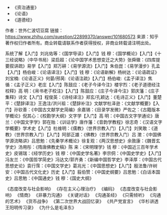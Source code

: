 - 《资治通鉴》
- 《论语》
- 《道德经》

作者：世外仁波切豆腐
链接：https://www.zhihu.com/question/22899370/answer/101680573
来源：知乎
著作权归作者所有。商业转载请联系作者获得授权，非商业转载请注明出处。

系统了解【入门】刘兆佑等：《国学导读》【入门】钱  穆：《国学概论》【入门】《十三经说略》（中华书局）梁启超：《论中国学术思想变迁之大势》张舜徽：《四库提要叙讲疏》易学【入门】郑万耕：《易学源流》【入门】朱伯崑：《易学漫步》孔孟【入门】杨伯峻：《论语译注》【入门】钱  穆：《论语新解》杨树达：《论语疏证》刘宝楠:《论语正义》何晏/邢昺:《论语注疏》【入门】杨伯峻:《孟子译注》焦  循：《孟子正义》老庄【入门】陈鼓应：《老子今译今注》楼宇烈：《老子道德经注校释》高  明：《帛书老子校注》【入门】陈鼓应：《庄子今译今注》郭庆藩：《庄子集释》诗文【入门】程俊英：《诗经译注》郑玄/孔颖达：《毛诗正义》【入门】董楚平：《楚辞译注》王逸注/洪兴祖：《楚辞补注》文献学杜泽逊：《文献学概要》【入门】孙钦善：《中国古文献学史简编》余嘉锡：《目录学发微》严佐之：《古籍版本学概论》倪其心：《校勘学大纲》文字学【入门】高  明：《中国古文字学通论》唐  兰：《中国文字学》郭在贻：《训诂学》唐作藩：《音韵学教程》徐志奇：《汉语文字学概要》学术史【入门】杜维明：《儒教》（世界宗教入门）【入门】刘笑敢：《道教》（世界宗教入门）【入门】阿部正雄：《佛教》（世界宗教入门）吕  澂：《中国佛学源流略讲》吕思勉：《先秦学术概论》徐复观：《两汉思想史》余敦康：《魏晋玄学史》汤用彤：《隋唐佛教史稿》陈  来：《宋明理学》钱  穆：《中国近三百年学术史》皮锡瑞：《经学历史》钱  穆：《中国史学名著》李宗侗：《中国史学史》【入门】冯友兰：《中国哲学简史》冯达文/郭齐勇：《新编中国哲学史》李泽厚：《中国古代思想史论》袁行霈：《中国文学史》葛兆光：《中国思想史》【入门】殷法鲁/许树安：《中国古代文化史》历史【入门】翦伯赞：《中国史纲要》吕思勉：《白话本国史》吕思勉：《中国通史》钱  穆：《国史大纲》

《态度改变与社会影响》
《存在主义心理治疗》
《编码》
《态度改变与社会影响》
《情商》
《非暴力沟通》
《关键对话》
《沟通圣经》
《只需倾听》
《沟通的艺术》
《货币战争》
《第二次世界大战回忆录》
《共产党宣言》
《华杉讲透王阳明传习录》
《为什么是毛泽东》
